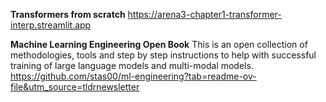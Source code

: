 
**Transformers from scratch** 
https://arena3-chapter1-transformer-interp.streamlit.app

**Machine Learning Engineering Open Book**
This is an open collection of methodologies, tools and step by step instructions to help with successful training of large language models and multi-modal models.
https://github.com/stas00/ml-engineering?tab=readme-ov-file&utm_source=tldrnewsletter
